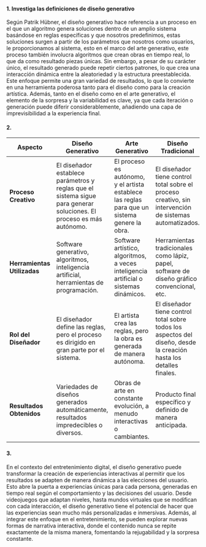 #### 1. Investiga las definiciones de diseño generativo
Según Patrik Hübner, el diseño generativo hace referencia a un proceso en el que un algoritmo genera soluciones dentro de un amplio sistema basándose en reglas específicas y que nosotros predefinimos, estas soluciones surgen a partir de los parámetros que nosotros como usuarios, le proporcionamos al sistema, esto en el marco del arte generativo, este proceso también involucra algoritmos que crean obras en tiempo real, lo que da como resultado piezas únicas. Sin embargo, a pesar de su carácter único, el resultado generado puede repetir ciertos patrones, lo que crea una interacción dinámica entre la aleatoriedad y la estructura preestablecida. Este enfoque permite una gran variedad de resultados, lo que lo convierte en una herramienta poderosa tanto para el diseño como para la creación artística. Además, tanto en el diseño como en el arte generativo, el elemento de la sorpresa y la variabilidad es clave, ya que cada iteración o generación puede diferir considerablemente, añadiendo una capa de imprevisibilidad a la experiencia final.

#### 2. 

| **Aspecto**              | **Diseño Generativo**                                              | **Arte Generativo**                                                | **Diseño Tradicional**                                            |
|--------------------------|--------------------------------------------------------------------|--------------------------------------------------------------------|------------------------------------------------------------------|
| **Proceso Creativo**      | El diseñador establece parámetros y reglas que el sistema sigue para generar soluciones. El proceso es más autónomo. | El proceso es autónomo, y el artista establece las reglas para que un sistema genere la obra. | El diseñador tiene control total sobre el proceso creativo, sin intervención de sistemas automatizados. |
| **Herramientas Utilizadas**| Software generativo, algoritmos, inteligencia artificial, herramientas de programación. | Software artístico, algoritmos, a veces inteligencia artificial o sistemas dinámicos. | Herramientas tradicionales como lápiz, papel, software de diseño gráfico convencional, etc. |
| **Rol del Diseñador**      | El diseñador define las reglas, pero el proceso es dirigido en gran parte por el sistema. | El artista crea las reglas, pero la obra es generada de manera autónoma. | El diseñador tiene control total sobre todos los aspectos del diseño, desde la creación hasta los detalles finales. |
| **Resultados Obtenidos**  | Variedades de diseños generados automáticamente, resultados impredecibles o diversos. | Obras de arte en constante evolución, a menudo interactivas o cambiantes. | Producto final específico y definido de manera anticipada. |

#### 3.
En el contexto del entretenimiento digital, el diseño generativo puede transformar la creación de experiencias interactivas al permitir que los resultados se adapten de manera dinámica a las elecciones del usuario. Esto abre la puerta a experiencias únicas para cada persona, generadas en tiempo real según el comportamiento y las decisiones del usuario. Desde videojuegos que adaptan niveles, hasta mundos virtuales que se modifican con cada interacción, el diseño generativo tiene el potencial de hacer que las experiencias sean mucho más personalizadas e inmersivas. Además, al integrar este enfoque en el entretenimiento, se pueden explorar nuevas formas de narrativa interactiva, donde el contenido nunca se repite exactamente de la misma manera, fomentando la rejugabilidad y la sorpresa constante.

